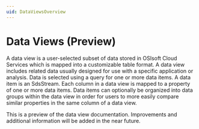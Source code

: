 ```yaml
---
uid: DataViewsOverview
---
```


# Data Views (Preview)

A data view is a user-selected subset of data stored in OSIsoft Cloud Services which is mapped into a customizable table format. A data view includes related data usually designed for use with a specific application or analysis. Data is selected using a query for one or more data items. A data item is an SdsStream. Each column in a data view is mapped to a property of one or more data items. Data items can optionally be organized into data groups within the data view in order for users to more easily compare similar properties in the same column of a data view.

This is a preview of the data view documentation. Improvements and additional information will be added in the near future.

